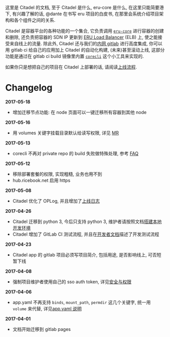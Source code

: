 这里是 Citadel 的文档, 至于 Citadel 是什么, eru-core 是什么, 在这里只能简要港下, 有兴趣了解的话, @dante 在书写 eru 项目的白皮书, 在那里会系统介绍项目架构和各个组件之间的关系.

Citadel 是容器平台的各种功能的一个集合, 它负责调用 [`eru-core`](http://gitlab.ricebook.net/platform/core) 进行容器的创建和删除, 还负责把容器的 SDN IP 更新到 [ERU Load Balancer](http://gitlab.ricebook.net/platform/erulb3/) (ELB) 上, 使之能接受来自线上的流量. 除此外, Citadel 还与我们的[内网 gitlab](http://gitlab.ricebook.net/) 进行高度集成, 你可以用 gitlab ci 给自己的应用加上 Citadel 的自动化构建, (未来)甚至滚动上线, 这部分功能是通过在 gitlab ci build 镜像里内置 [`corecli`](http://gitlab.ricebook.net/platform/corecli/) 这个小工具来实现的.

如果你只是想把自己的项目在 Citadel 上部署的话, 请阅读[上线流程](docs/user-docs/setup.md).

Changelog
==========

__2017-05-18__

  + 增加迁移节点功能: 在 node 页面可以一键迁移所有容器到其他 node

__2017-05-16__

  + 用 volumes 关键字挂载目录默认给读写权限, 详见 [MR](http://gitlab.ricebook.net/platform/core/merge_requests/96)

__2017-05-13__

  + corecli 不再对 private repo 的 build 失败做特殊处理, 参考 [FAQ](docs/user-docs/FAQ.md#fork-项目到自己的仓库以后就无法在-citadel-上-build-了?)

__2017-05-12__

  + 移除部署套餐的权限, 实现粗糙, 业务也用不到
  + hub.ricebook.net 启用 https

__2017-05-08__

  + Citadel 优化了 OPLog, 并且增加了[上线日志](http://citadel.ricebook.net/oplog/release)

__2017-04-26__

  + Citadel 迁移到 python 3, 今后只支持 python 3, 维护者请按照文档[搭建本地开发环境](docs/dev-docs/deploy.md)
  + Citadel 增加了 GitLab CI 测试流程, 并且在[开发者文档](docs/dev-docs/deploy.md)描述了开发测试流程

__2017-04-23__

  + Citadel app 的 gitlab 项目必须写项目简介, 包括用途, 是否影响线上, 可否短暂下线

__2017-04-08__

  +  强制项目维护者使用自己的 sso auth token, 详见[安全与权限](docs/user-docs/security-and-permissions.md)

__2017-04-06__

  + app.yaml 不再支持 `binds`, `mount_path`, `permdir` 这几个关键字, 统一用 `volume` 来代替, 详见[app.yaml 说明](docs/user-docs/specs.md#卧槽好长啊快解释一下)

__2017-04-01__

  + 文档开始迁移到 gitlab pages
